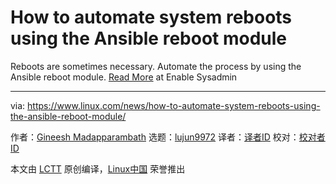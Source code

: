 [#]: collector: (lujun9972)
[#]: translator: ( )
[#]: reviewer: ( )
[#]: publisher: ( )
[#]: url: ( )
[#]: subject: (How to automate system reboots using the Ansible reboot module)
[#]: via: (https://www.linux.com/news/how-to-automate-system-reboots-using-the-ansible-reboot-module/)
[#]: author: (Gineesh Madapparambath https://www.redhat.com/sysadmin/automate-reboot-ansible)

How to automate system reboots using the Ansible reboot module
======

Reboots are sometimes necessary. Automate the process by using the Ansible reboot module.
[Read More][1] at Enable Sysadmin

--------------------------------------------------------------------------------

via: https://www.linux.com/news/how-to-automate-system-reboots-using-the-ansible-reboot-module/

作者：[Gineesh Madapparambath][a]
选题：[lujun9972][b]
译者：[译者ID](https://github.com/译者ID)
校对：[校对者ID](https://github.com/校对者ID)

本文由 [LCTT](https://github.com/LCTT/TranslateProject) 原创编译，[Linux中国](https://linux.cn/) 荣誉推出

[a]: https://www.redhat.com/sysadmin/automate-reboot-ansible
[b]: https://github.com/lujun9972
[1]: https://www.redhat.com/sysadmin/automate-reboot-ansible
